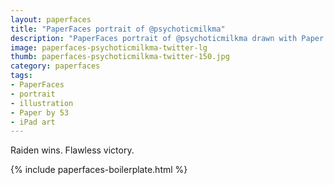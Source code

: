 ```yaml
---
layout: paperfaces
title: "PaperFaces portrait of @psychoticmilkma"
description: "PaperFaces portrait of @psychoticmilkma drawn with Paper by 53 on an iPad."
image: paperfaces-psychoticmilkma-twitter-lg
thumb: paperfaces-psychoticmilkma-twitter-150.jpg
category: paperfaces
tags: 
- PaperFaces
- portrait
- illustration
- Paper by 53
- iPad art
---
```


Raiden wins. Flawless victory.

{% include paperfaces-boilerplate.html %}